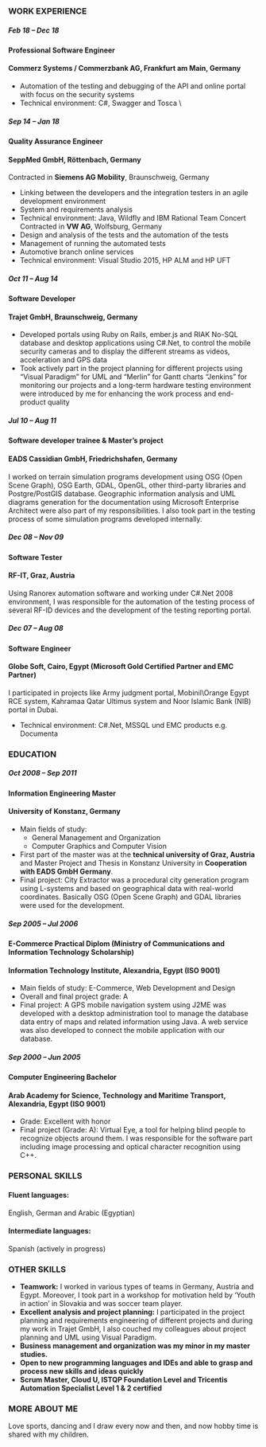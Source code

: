 ### WORK EXPERIENCE
##### Feb 18 – Dec 18
#### Professional Software Engineer
#### Commerz Systems / Commerzbank AG, Frankfurt am Main, Germany
* Automation of the testing and debugging of the API and online portal with focus on the security systems
* Technical environment: C#, Swagger and Tosca  \
##### Sep 14 – Jan 18
#### Quality Assurance Engineer
#### SeppMed GmbH, Röttenbach, Germany
Contracted in **Siemens AG Mobility**, Braunschweig, Germany  
* Linking between the developers and the integration testers in an agile development environment
* System and requirements analysis
* Technical environment: Java, Wildfly and IBM Rational Team Concert  
Contracted in **VW AG**, Wolfsburg, Germany  
* Design and analysis of the tests and the automation of the tests
* Management of running the automated tests
* Automotive branch online services
* Technical environment: Visual Studio 2015, HP ALM and HP UFT  
##### Oct 11 – Aug 14
#### Software Developer
#### Trajet GmbH, Braunschweig, Germany
* Developed portals using Ruby on Rails, ember.js and RIAK No-SQL database and desktop applications using C#.Net, to control the mobile security cameras and to display the different streams as videos, acceleration and GPS data
* Took actively part in the project planning for different projects using “Visual Paradigm” for UML and “Merlin” for Gantt charts
“Jenkins” for monitoring our projects and a long-term hardware testing environment were introduced by me for enhancing the work process and end-product quality
##### Jul 10 – Aug 11
#### Software developer trainee & Master’s project
#### EADS Cassidian GmbH, Friedrichshafen, Germany
I worked on terrain simulation programs development using OSG (Open Scene Graph), OSG Earth, GDAL, OpenGL, other third-party libraries and Postgre/PostGIS database. Geographic information analysis and UML diagrams generation for the documentation using Microsoft Enterprise Architect were also part of my responsibilities. I also took part in the testing process of some simulation programs developed internally.
##### Dec 08 – Nov 09
#### Software Tester
#### RF-IT, Graz, Austria
Using Ranorex automation software and working under C#.Net 2008 environment, I was responsible for the automation of the testing process of several RF-ID devices and the development of the testing reporting portal.
##### Dec 07 – Aug 08
#### Software Engineer
#### Globe Soft, Cairo, Egypt (Microsoft Gold Certified Partner and EMC Partner)
I participated in projects like Army judgment portal, Mobinil\Orange Egypt RCE system, Kahramaa Qatar Ultimus system and Noor Islamic Bank (NIB) portal in Dubai.
* Technical environment: C#.Net, MSSQL und EMC products e.g. Documenta
### EDUCATION
##### Oct 2008 – Sep 2011
#### Information Engineering Master
#### University of Konstanz, Germany
* Main fields of study:
  * General Management and Organization
  * Computer Graphics and Computer Vision
* First part of the master was at the **technical university of Graz, Austria** and Master Project and Thesis in Konstanz University in **Cooperation with EADS GmbH Germany**.
* Final project: City Extractor was a procedural city generation program using L-systems and based on geographical data with real-world coordinates. Basically OSG (Open Scene Graph) and GDAL libraries were used for the development.
##### Sep 2005 – Jul 2006
#### E-Commerce Practical Diplom (Ministry of Communications and Information Technology Scholarship)
#### Information Technology Institute, Alexandria, Egypt (ISO 9001)
* Main fields of study: E-Commerce, Web Development and Design
* Overall and final project grade: A
* Final project: A GPS mobile navigation system using J2ME was developed with a desktop administration tool to manage the database data entry of maps and related information using Java. A web service was also developed to connect the mobile application with our database.
##### Sep 2000 – Jun 2005
#### Computer Engineering Bachelor
#### Arab Academy for Science, Technology and Maritime Transport, Alexandria, Egypt (ISO 9001)
* Grade: Excellent with honor
* Final project (Grade: A): Virtual Eye, a tool for helping blind people to recognize objects around them. I was responsible for the software part including image processing and optical character recognition using C++.
### PERSONAL SKILLS
#### Fluent languages: 
English, German and Arabic (Egyptian)
#### Intermediate languages:
Spanish (actively in progress)
### OTHER SKILLS
* **Teamwork:** I worked in various types of teams in Germany, Austria and Egypt. Moreover, I took part in a workshop for motivation held by ‘Youth in action’ in Slovakia and was soccer team player.
* **Excellent analysis and project planning:** I participated in the project planning and requirements engineering of different projects and during my work in Trajet GmbH, I also couched my colleagues about project planning and UML using Visual Paradigm.
* **Business management and organization was my minor in my master studies.**
* **Open to new programming languages and IDEs and able to grasp and process new skills and ideas quickly**
* **Scrum Master, Cloud U, ISTQP Foundation Level and Tricentis Automation Specialist Level 1 & 2 certified**
### MORE ABOUT ME
Love sports, dancing and I draw every now and then, and now hobby time is shared with my children.
